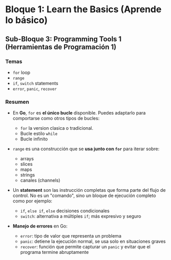# Bloque 1: Learn the Basics (Aprende lo básico)

## Sub-Bloque 3: Programming Tools 1 (Herramientas de Programación 1)

### Temas

- `for` loop  
- `range`  
- `if`, `switch` statements  
- `error`, `panic`, `recover`  

### Resumen

- En **Go**, `for` es **el único bucle** disponible. Puedes adaptarlo para comportarse como otros tipos de bucles:
  
  - `for` la version clasica o tradicional.
  - Bucle estilo `while`
  - Bucle infinito

- `range` es una construcción que se **usa junto con `for`** para iterar sobre:
  
  - arrays
  - slices
  - maps
  - strings
  - canales (channels)

- Un **statement** son las instrucción completas que forma parte del flujo de control. No es un "comando", sino un bloque de ejecución completo como por ejemplo:
  
  - `if`, `else if`, `else` decisiones condicionales
  - `switch`: alternativa a múltiples `if`; más expresivo y seguro

- **Manejo de errores** en Go:
  
  - `error`: tipo de valor que representa un problema
  - `panic`: detiene la ejecución normal, se usa solo en situaciones graves
  - `recover`: función que permite capturar un `panic` y evitar que el programa termine abruptamente
